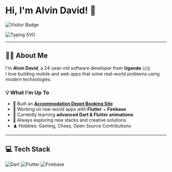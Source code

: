 # Hi, I'm Alvin David! 👋

![Visitor Badge](https://visitor-badge.glitch.me/badge?page_id=Alvin11David)

<img src="https://readme-typing-svg.herokuapp.com?font=Fira+Code&pause=1000&center=true&vCenter=true&width=800&lines=Flutter+%2B+Firebase+Developer;Python+%7C+C+%7C+Dart+Programmer;Passionate+about+Clean+UI+%26+Open+Source" alt="Typing SVG" />

---

## 👨‍💻 About Me

I'm **Alvin David**, a 24-year-old software developer from **Uganda** 🇺🇬  
I love building mobile and web apps that solve real-world problems using modern technologies.

### 💡 What I'm Up To
- 🔭 Built an [**Accommodation Depot Booking Site**](https://github.com/Alvin11David)
- 📱 Working on real-world apps with **Flutter** + **Firebase**
- 🌱 Currently learning **advanced Dart & Flutter animations**
- 🧠 Always exploring new stacks and creative solutions
- ♟️ Hobbies: Gaming, Chess, Open Source Contributions

---

## 💻 Tech Stack

![Dart](https://img.shields.io/badge/Dart-0175C2?style=for-the-badge&logo=dart&logoColor=white)
![Flutter](https://img.shields.io/badge/Flutter-02569B?style=for-the-badge&logo=flutter&logoColor=white)
![Firebase](https://img.shields.io/badge/Firebase-FFCA28?)

